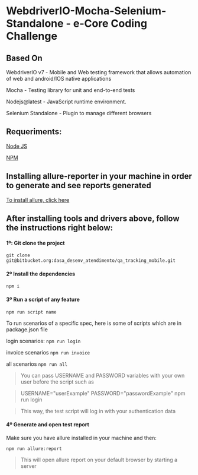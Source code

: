 # WebdriverIO-Mocha-Selenium-Standalone - e-Core Coding Challenge

## Based On

WebdriverIO v7 - Mobile and Web testing framework that allows automation of web and android/IOS native applications 

Mocha - Testing library for unit and end-to-end tests

Nodejs@latest - JavaScript runtime environment.

Selenium Standalone - Plugin to manage different browsers

## Requeriments:

[Node JS](https://nodejs.org/en/download/)

[NPM](https://docs.npmjs.com/downloading-and-installing-node-js-and-npm)

## Installing allure-reporter in your machine in order to generate and see reports generated
[To install allure, click here](https://docs.qameta.io/allure)

## After installing tools and drivers above, follow the instructions right below:

#### 1º: Git clone the project 
```
git clone git@bitbucket.org:dasa_desenv_atendimento/qa_tracking_mobile.git
```

#### 2º Install the dependencies 

```
npm i
```

 
#### 3º Run a script of any feature

```
npm run script name
```

To run scenarios of a specific spec, here is some of scripts which are in package.json file


login scenarios: ``` npm run login ```

invoice scenarios ``` npm run invoice ```

all scenarios ``` npm run all ```


> You can pass USERNAME and PASSWORD variables with your own user before the script such as

> USERNAME="userExample" PASSWORD="passwordExample" npm run login

> This way, the test script will log in with your authentication data


#### 4º Generate and open test report

Make sure you have allure installed in your machine and then:
```
npm run allure:report

```

> This will open allure report on your default browser by starting a server